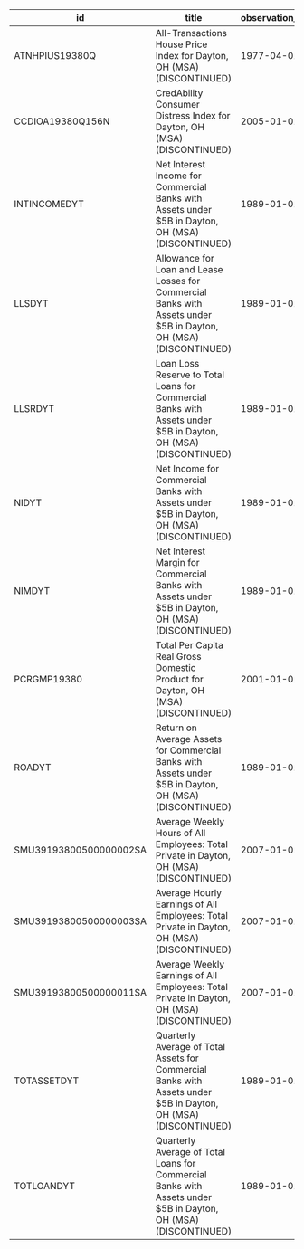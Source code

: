 | id                     | title                                                                                                             | observation_start   | observation_end   |
|------------------------|-------------------------------------------------------------------------------------------------------------------|---------------------|-------------------|
| ATNHPIUS19380Q         | All-Transactions House Price Index for Dayton, OH (MSA) (DISCONTINUED)                                            | 1977-04-01          | 2018-07-01        |
| CCDIOA19380Q156N       | CredAbility Consumer Distress Index for Dayton, OH (MSA) (DISCONTINUED)                                           | 2005-01-01          | 2013-01-01        |
| INTINCOMEDYT           | Net Interest Income for Commercial Banks with Assets under $5B in Dayton, OH (MSA) (DISCONTINUED)                 | 1989-01-01          | 2020-07-01        |
| LLSDYT                 | Allowance for Loan and Lease Losses for Commercial Banks with Assets under $5B in Dayton, OH (MSA) (DISCONTINUED) | 1989-01-01          | 2020-07-01        |
| LLSRDYT                | Loan Loss Reserve to Total Loans for Commercial Banks with Assets under $5B in Dayton, OH (MSA) (DISCONTINUED)    | 1989-01-01          | 2020-07-01        |
| NIDYT                  | Net Income for Commercial Banks with Assets under $5B in Dayton, OH (MSA) (DISCONTINUED)                          | 1989-01-01          | 2020-07-01        |
| NIMDYT                 | Net Interest Margin for Commercial Banks with Assets under $5B in Dayton, OH (MSA) (DISCONTINUED)                 | 1989-01-01          | 2020-07-01        |
| PCRGMP19380            | Total Per Capita Real Gross Domestic Product for Dayton, OH (MSA) (DISCONTINUED)                                  | 2001-01-01          | 2017-01-01        |
| ROADYT                 | Return on Average Assets for Commercial Banks with Assets under $5B in Dayton, OH (MSA) (DISCONTINUED)            | 1989-01-01          | 2020-07-01        |
| SMU39193800500000002SA | Average Weekly Hours of All Employees: Total Private in Dayton, OH (MSA) (DISCONTINUED)                           | 2007-01-01          | 2022-03-01        |
| SMU39193800500000003SA | Average Hourly Earnings of All Employees: Total Private in Dayton, OH (MSA) (DISCONTINUED)                        | 2007-01-01          | 2022-03-01        |
| SMU39193800500000011SA | Average Weekly Earnings of All Employees: Total Private in Dayton, OH (MSA) (DISCONTINUED)                        | 2007-01-01          | 2022-03-01        |
| TOTASSETDYT            | Quarterly Average of Total Assets for Commercial Banks with Assets under $5B in Dayton, OH (MSA) (DISCONTINUED)   | 1989-01-01          | 2020-07-01        |
| TOTLOANDYT             | Quarterly Average of Total Loans for Commercial Banks with Assets under $5B in Dayton, OH (MSA) (DISCONTINUED)    | 1989-01-01          | 2020-07-01        |